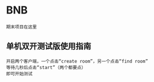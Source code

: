 # BNB
    期末项目在这里


 ## 单机双开测试版使用指南

    开启两个客户端，一个点击“create room”，另一个点击“find room”
    等待几秒后点击“start”（两个都要点）
    即可开始测试
